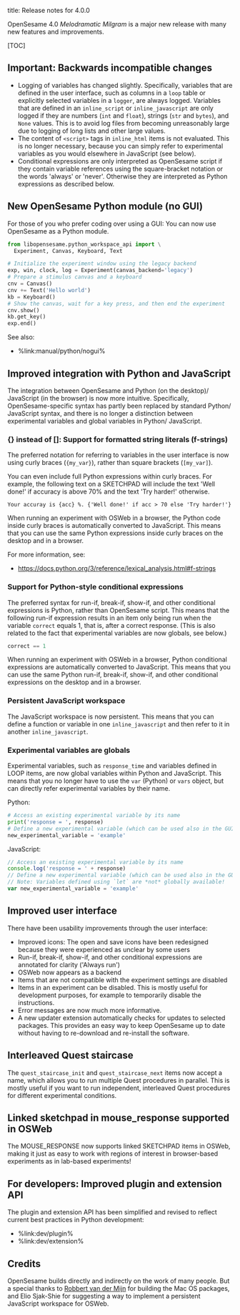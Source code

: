 title: Release notes for 4.0.0

OpenSesame 4.0 *Melodramatic Milgram* is a major new release with many new features and improvements.


[TOC]

## Important: Backwards incompatible changes

- Logging of variables has changed slightly. Specifically, variables that are defined in the user interface, such as columns in a `loop` table or explicitly selected variables in a `logger`, are always logged. Variables that are defined in an `inline_script` or `inline_javascript` are only logged if they are numbers (`int` and `float`), strings (`str` and `bytes`), and `None` values. This is to avoid log files from becoming unreasonably large due to logging of long lists and other large values.
- The content of `<script>` tags in `inline_html` items is not evaluated. This is no longer necessary, because you can simply refer to experimental variables as you would elsewhere in JavaScript (see below).
- Conditional expressions are only interpreted as OpenSesame script if they contain variable references using the square-bracket notation or the words 'always' or 'never'. Otherwise they are interpreted as Python expressions as described below.
  
## New OpenSesame Python module (no GUI)

For those of you who prefer coding over using a GUI: You can now use OpenSesame as a Python module.

```python
from libopensesame.python_workspace_api import \
  Experiment, Canvas, Keyboard, Text

# Initialize the experiment window using the legacy backend
exp, win, clock, log = Experiment(canvas_backend='legacy')
# Prepare a stimulus canvas and a keyboard
cnv = Canvas()
cnv += Text('Hello world')
kb = Keyboard()
# Show the canvas, wait for a key press, and then end the experiment
cnv.show()
kb.get_key()
exp.end()
```

See also:

- %link:manual/python/nogui%

## Improved integration with Python and JavaScript

The integration between OpenSesame and Python (on the desktop)/ JavaScript (in the browser) is now more intuitive. Specifically, OpenSesame-specific syntax has partly been replaced by standard Python/ JavaScript syntax, and there is no longer a distinction between experimental variables and global variables in Python/ JavaScript.


### {} instead of []: Support for formatted string literals (f-strings)

The preferred notation for referring to variables in the user interface is now using curly braces (`{my_var}`), rather than square brackets (`[my_var]`).

You can even include full Python expressions within curly braces. For example, the following text on a SKETCHPAD will include the text 'Well done!' if accuracy is above 70% and the text 'Try harder!' otherwise.

```text
Your accuray is {acc} %. {'Well done!' if acc > 70 else 'Try harder!'}
```

When running an experiment with OSWeb in a browser, the Python code inside curly braces is automatically converted to JavaScript. This means that you can use the same Python expressions inside curly braces on the desktop and in a browser.

For more information, see:

- <https://docs.python.org/3/reference/lexical_analysis.html#f-strings>


### Support for Python-style conditional expressions

The preferred syntax for run-if, break-if, show-if, and other conditional expressions is Python, rather than OpenSesame script. This means that the following run-if expression results in an item only being run when the variable `correct` equals 1, that is, after a correct response. (This is also related to the fact that experimental variables are now globals, see below.)

```python
correct == 1
```

When running an experiment with OSWeb in a browser, Python conditional expressions are automatically converted to JavaScript. This means that you can use the same Python run-if, break-if, show-if, and other conditional expressions on the desktop and in a browser.


### Persistent JavaScript workspace

The JavaScript workspace is now persistent. This means that you can define a function or variable in one `inline_javascript` and then refer to it in another `inline_javascript`.


### Experimental variables are globals

Experimental variables, such as `response_time` and variables defined in LOOP items, are now global variables within Python and JavaScript. This means that you no longer have to use the `var` (Python) or `vars` object, but can directly refer experimental variables by their name.

Python:

```python
# Access an existing experimental variable by its name
print('response = ', response)
# Define a new experimental variable (which can be used also in the GUI)
new_experimental_variable = 'example'
```

JavaScript:

```javascript
// Access an existing experimental variable by its name
console.log('response = ' + response)
// Define a new experimental variable (which can be used also in the GUI)
// Note: Variables defined using `let` are *not* globally available!
var new_experimental_variable = 'example'
```

## Improved user interface

There have been usability improvements through the user interface:

- Improved icons: The open and save icons have been redesigned because they were experienced as unclear by some users
- Run-if, break-if, show-if, and other conditional expressions are annotated for clarity ('Always run')
- OSWeb now appears as a backend
- Items that are not compatible with the experiment settings are disabled
- Items in an experiment can be disabled. This is mostly useful for development purposes, for example to temporarily disable the instructions.
- Error messages are now much more informative.
- A new updater extension automatically checks for updates to selected packages. This provides an easy way to keep OpenSesame up to date without having to re-download and re-install the software.


## Interleaved Quest staircase

The `quest_staircase_init` and `quest_staircase_next` items now accept a name, which allows you to run multiple Quest procedures in parallel. This is mostly useful if you want to run independent, interleaved Quest procedures for different experimental conditions.


## Linked sketchpad in mouse_response supported in OSWeb

The MOUSE_RESPONSE now supports linked SKETCHPAD items in OSWeb, making it just as easy to work with regions of interest in browser-based experiments as in lab-based experiments!


## For developers: Improved plugin and extension API

The plugin and extension API has been simplified and revised to reflect current best practices in Python development:

- %link:dev/plugin%
- %link:dev/extension%


## Credits

OpenSesame builds directly and indirectly on the work of many people. But a special thanks to [Robbert van der Mijn](https://github.com/robbertmijn) for building the Mac OS packages, and Elio Sjak-Shie for suggesting a way to implement a persistent JavaScript workspace for OSWeb.
